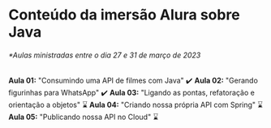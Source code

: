 # Conteúdo da imersão Alura sobre Java
###### *Aulas ministradas entre o dia 27 e 31 de março de 2023

**Aula 01:** "Consumindo uma API de filmes com Java" :heavy_check_mark:
**Aula 02:** "Gerando figurinhas para WhatsApp" :heavy_check_mark:
**Aula 03:** "Ligando as pontas, refatoração e orientação a objetos" :hourglass:
**Aula 04:** "Criando nossa própria API com Spring" :hourglass:
**Aula 05:** "Publicando nossa API no Cloud" :hourglass:
